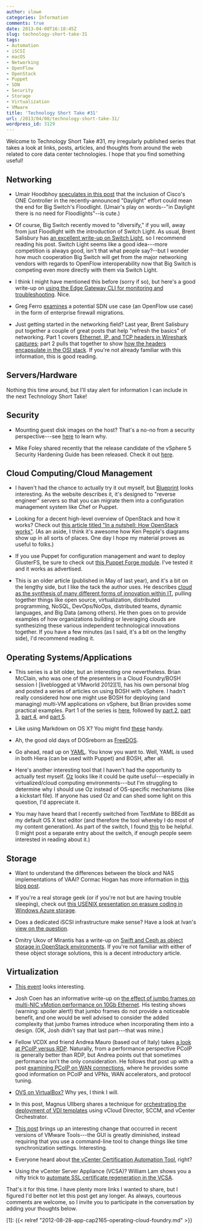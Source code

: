 ```yaml
---
author: slowe
categories: Information
comments: true
date: 2013-04-08T16:18:45Z
slug: technology-short-take-31
tags:
- Automation
- iSCSI
- macOS
- Networking
- OpenFlow
- OpenStack
- Puppet
- SDN
- Security
- Storage
- Virtualization
- VMware
title: 'Technology Short Take #31'
url: /2013/04/08/technology-short-take-31/
wordpress_id: 3129
---
```


Welcome to Technology Short Take #31, my irregularly published series that takes a look at links, posts, articles, and thoughts from around the web related to core data center technologies. I hope that you find something useful!

## Networking

* Umair Hoodbhoy [speculates in this post](http://umairhoodbhoy.net/2013/02/14/cisco-one-controller-sdn-startup-killer/) that the inclusion of Cisco's ONE Controller in the recently-announced "Daylight" effort could mean the end for Big Switch's Floodlight. (Umair's play on words--"in Daylight there is no need for Floodlights"--is cute.)

* Of course, Big Switch recently moved to "diversify," if you will, away from just Floodlight with the introduction of Switch Light. As usual, Brent Salisbury has [an excellent write-up on Switch Light](http://networkstatic.net/big-switch-introduces-switch-light/), so I recommend reading his post. Switch Light seems like a good idea---more competition is always good, isn't that what people say?--but I wonder how much cooperation Big Switch will get from the major networking vendors with regards to OpenFlow interoperability now that Big Switch is competing even more directly with them via Switch Light.

* I think I might have mentioned this before (sorry if so), but here's a good write-up on [using the Edge Gateway CLI for monitoring and troubleshooting](http://blogs.vmware.com/vsphere/2013/01/monitoring-and-troubleshooting-using-edge-gateway-clis.html). Nice.

* Greg Ferro [examines](http://etherealmind.com/sdn-use-case-firewall-migration-in-the-enterprise/) a potential SDN use case (an OpenFlow use case) in the form of enterprise firewall migrations.

* Just getting started in the networking field? Last year, Brent Salisbury put together a couple of great posts that help "refresh the basics" of networking. Part 1 covers [Ethernet, IP, and TCP headers in Wireshark captures](http://networkstatic.net/what-are-ethernet-ip-and-tcp-headers-in-wireshark-captures/); part 2 pulls that together to show [how the headers encapsulate in the OSI stack](http://networkstatic.net/how-headers-encapsulate-in-the-osi-stack/). If you're not already familiar with this information, this is good reading.

## Servers/Hardware

Nothing this time around, but I'll stay alert for information I can include in the next Technology Short Take!

## Security

* Mounting guest disk images on the host? That's a no-no from a security perspective---see [here](https://www.berrange.com/posts/2013/02/20/a-reminder-why-you-should-never-mount-guest-disk-images-on-the-host-os/) to learn why.

* Mike Foley shared recently that the release candidate of the vSphere 5 Security Hardening Guide has been released. Check it out [here](http://communities.vmware.com/docs/DOC-22783).

## Cloud Computing/Cloud Management

* I haven't had the chance to actually try it out myself, but [Blueprint](http://devstructure.com/blueprint/) looks interesting. As the website describes it, it's designed to "reverse engineer" servers so that you can migrate them into a configuration management system like Chef or Puppet.

* Looking for a decent high-level overview of OpenStack and how it works? Check out [this article titled "In a nutshell: How OpenStack works"](http://vmartinezdelacruz.com/in-a-nutshell-how-openstack-works/). (As an aside, I think it's awesome how Ken Pepple's diagrams show up in all sorts of places. One day I hope my material proves as useful to folks.)

* If you use Puppet for configuration management and want to deploy GlusterFS, be sure to check out [this Puppet Forge module](https://forge.puppetlabs.com/thias/glusterfs). I've tested it and it works as advertised.

* This is an older article (published in May of last year), and it's a bit on the lengthy side, but I like the tack the author uses. He describes [cloud as the synthesis of many different forms of innovation within IT](http://highscalability.com/blog/2012/5/7/startups-are-creating-a-new-system-of-the-world-for-it.html), pulling together things like open source, virtualization, distributed programming, NoSQL, DevOps/NoOps, distributed teams, dynamic languages, and Big Data (among others). He then goes on to provide examples of how organizations building or leveraging clouds are synthesizing these various independent technological innovations together. If you have a few minutes (as I said, it's a bit on the lengthy side), I'd recommend reading it.

## Operating Systems/Applications

* This series is a bit older, but an interesting one nevertheless. Brian McClain, who was one of the presenters in a Cloud Foundry/BOSH session I [liveblogged at VMworld 2012][1], has his own personal blog and posted a series of articles on using BOSH with vSphere. I hadn't really considered how one might use BOSH for deploying (and managing) multi-VM applications on vSphere, but Brian provides some practical examples. Part 1 of the series is [here](http://www.brianmmcclain.com/using-bosh-with-vsphere-part-1/), followed by [part 2](http://www.brianmmcclain.com/using-bosh-with-vsphere-part-2/), [part 3](http://www.brianmmcclain.com/using-bosh-with-vsphere-part-3/), [part 4](http://www.brianmmcclain.com/using-bosh-with-vsphere-part-4/), and [part 5](http://www.brianmmcclain.com/using-bosh-with-vsphere-part-5/).

* Like using Markdown on OS X? You might find [these](http://brettterpstra.com/projects/markdown-service-tools/) handy.

* Ah, the good old days of DOSreborn as [FreeDOS](http://www.freedos.org).

* Go ahead, read up on [YAML](http://yaml.org). You know you want to. Well, YAML _is_ used in both Hiera (can be used with Puppet) and BOSH, after all.

* Here's another interesting tool that I haven't had the opportunity to actually test myself. [Oz](https://github.com/clalancette/oz/wiki) looks like it could be quite useful---especially in virtualized/cloud computing environments---but I'm struggling to determine why I should use Oz instead of OS-specific mechanisms (like a kickstart file). If anyone has used Oz and can shed some light on this question, I'd appreciate it.

* You may have heard that I recently switched from TextMate to BBEdit as my default OS X text editor (and therefore the tool whereby I do most of my content generation). As part of the switch, I found [this](http://ranea.org/bbedit-markdown.html) to be helpful. (I might post a separate entry about the switch, if enough people seem interested in reading about it.)

## Storage

* Want to understand the differences between the block and NAS implementations of VAAI? Cormac Hogan has more information in [this blog post](http://cormachogan.com/2012/11/08/vaai-comparison-block-versus-nas/).

* If you're a real storage geek (or if you're not but are having trouble sleeping), check out [this USENIX presentation on erasure coding in Windows Azure storage](https://www.usenix.org/conference/usenixfederatedconferencesweek/erasure-coding-windows-azure-storage).

* Does a dedicated iSCSI infrastructure make sense? Have a look at Ivan's [view on the question](http://blog.ioshints.info/2013/03/does-dedicated-iscsi-infrastructure.html).

* Dmitry Ukov of Mirantis has a write-up on [Swift and Ceph as object storage in OpenStack environments](http://www.mirantis.com/blog/object-storage-openstack-cloud-swift-ceph/). If you're not familiar with either of these object storage solutions, this is a decent introductory article.

## Virtualization

* [This event](http://techfieldday.com/event/sddc-symposium/) looks interesting.

* Josh Coen has an informative write-up on [the effect of jumbo frames on multi-NIC vMotion performance on 10Gb Ethernet](http://www.valcolabs.com/2013/04/03/jumbo-frames-and-multi-nic-vmotion-performance-over-10gbe/). His testing shows (warning: spoiler alert!) that jumbo frames do not provide a noticeable benefit, and one would be well advised to consider the added complexity that jumbo frames introduce when incorporating them into a design. (OK, Josh didn't say that last part---that was mine.)

* Fellow VCDX and friend Andrea Mauro (based out of Italy) takes [a look at PCoIP versus RDP](http://vinfrastructure.it/en/2013/01/pcoip-vs-rdp/). Naturally, from a performance perspective PCoIP is generally better than RDP, but Andrea points out that sometimes performance isn't the only consideration. He follows that post up with a post [examining PCoIP on WAN connections](http://vinfrastructure.it/en/2013/01/using-pcoip-on-wan-connections/), where he provides some good information on PCoIP and VPNs, WAN accelerators, and protocol tuning.

* [OVS on VirtualBox?](http://networkstatic.net/open-vswitch-on-virtualbox/) Why yes, I think I will.

* In this post, Magnus Ullberg shares a technique for [orchestrating the deployment of VDI templates](http://ullberg.us/orchestrate/214/template-build-process) using vCloud Director, SCCM, and vCenter Orchestrator.

* [This post](http://www.v-front.de/2013/04/the-vmware-tools-gui-is-gone-now-what.html) brings up an interesting change that occurred in recent versions of VMware Tools---the GUI is greatly diminished, instead requiring that you use a command-line tool to change things like time synchronization settings. Interesting.

* Everyone heard about [the vCenter Certification Automation Tool](http://blogs.vmware.com/kb/2013/04/introducing-the-vcenter-certificate-automation-tool-1-0.html), right?

* Using the vCenter Server Appliance (VCSA)? William Lam shows you a nifty trick to [automate SSL certificate regeneration in the VCSA](http://www.virtuallyghetto.com/2013/04/automating-ssl-certificate-regeneration.html).

That's it for this time. I have plenty more links I wanted to share, but I figured I'd better not let this post get any longer. As always, courteous comments are welcome, so I invite you to participate in the conversation by adding your thoughts below.

[1]: {{< relref "2012-08-28-app-cap2165-operating-cloud-foundry.md" >}}
